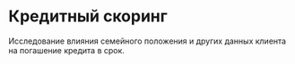 # Кредитный скоринг

Исследование влияния семейного положения и других данных клиента на погашение кредита в срок.
